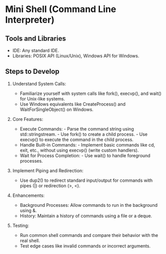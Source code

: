 # Mini Shell (Command Line Interpreter)
## Tools and Libraries
  - IDE: Any standard IDE.
  - Libraries: POSIX API (Linux/Unix), Windows API for Windows.

## Steps to Develop

  1. Understand System Calls:
      - Familiarize yourself with system calls like fork(), execvp(), and wait() for Unix-like systems.
      - Use Windows equivalents like CreateProcess() and WaitForSingleObject() on Windows.

  2. Core Features:
      - Execute Commands:
            - Parse the command string using std::stringstream.
            - Use fork() to create a child process.
            - Use execvp() to execute the command in the child process.
      - Handle Built-in Commands:
            - Implement basic commands like cd, exit, etc., without using execvp() (write custom handlers).
      - Wait for Process Completion:
            - Use wait() to handle foreground processes.

  3. Implement Piping and Redirection:
      - Use dup2() to redirect standard input/output for commands with pipes (|) or redirection (>, <).

  4. Enhancements:
      - Background Processes: Allow commands to run in the background using &.
      - History: Maintain a history of commands using a file or a deque.

  5. Testing:
      - Run common shell commands and compare their behavior with the real shell.
      - Test edge cases like invalid commands or incorrect arguments.
